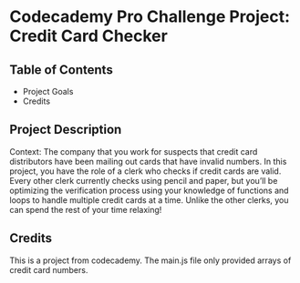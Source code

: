 # Codecademy Pro Challenge Project: Credit Card Checker
## Table of Contents
- Project Goals
- Credits

## Project Description
Context: The company that you work for suspects that credit card distributors have been mailing out cards that have invalid numbers. In this project, you have the role of a clerk who checks if credit cards are valid. Every other clerk currently checks using pencil and paper, but you’ll be optimizing the verification process using your knowledge of functions and loops to handle multiple credit cards at a time. Unlike the other clerks, you can spend the rest of your time relaxing!


## Credits
This is a project from codecademy. The main.js file only provided arrays of credit card numbers.
